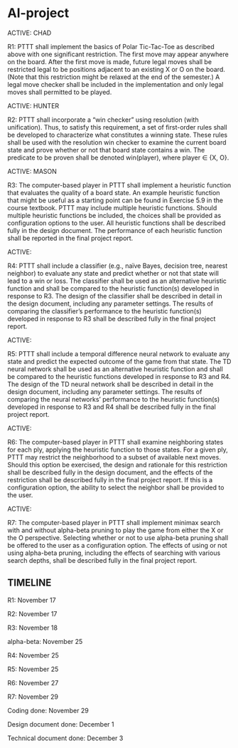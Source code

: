 AI-project
==========
ACTIVE: CHAD

R1: PTTT shall implement the basics of Polar Tic-Tac-Toe as described above with
one significant restriction. The first move may appear anywhere on the board. After
the first move is made, future legal moves shall be restricted legal to be positions
adjacent to an existing X or O on the board. (Note that this restriction might be
relaxed at the end of the semester.) A legal move checker shall be included in the
implementation and only legal moves shall permitted to be played.

ACTIVE: HUNTER

R2: PTTT shall incorporate a “win checker” using resolution (with unification). Thus,
to satisfy this requirement, a set of first-order rules shall be developed to characterize
what constitutes a winning state. These rules shall be used with the resolution win
checker to examine the current board state and prove whether or not that board state
contains a win. The predicate to be proven shall be denoted win(player), where
player ∈ {X, O}.

ACTIVE: MASON

R3: The computer-based player in PTTT shall implement a heuristic function that
evaluates the quality of a board state. An example heuristic function that might
be useful as a starting point can be found in Exercise 5.9 in the course textbook.
PTTT may include multiple heuristic functions. Should multiple heuristic functions
be included, the choices shall be provided as configuration options to the user. All
heuristic functions shall be described fully in the design document. The performance
of each heuristic function shall be reported in the final project report.

ACTIVE:

R4: PTTT shall include a classifier (e.g., naïve Bayes, decision tree, nearest neighbor)
to evaluate any state and predict whether or not that state will lead to a win or loss.
The classifier shall be used as an alternative heuristic function and shall be compared to
the heuristic function(s) developed in response to R3. The design of the classifier shall
be described in detail in the design document, including any parameter settings. The
results of comparing the classifier’s performance to the heuristic function(s) developed
in response to R3 shall be described fully in the final project report.

ACTIVE:

R5: PTTT shall include a temporal difference neural network to evaluate any state
and predict the expected outcome of the game from that state. The TD neural network
shall be used as an alternative heuristic function and shall be compared to the heuristic
functions developed in response to R3 and R4. The design of the TD neural network
shall be described in detail in the design document, including any parameter settings.
The results of comparing the neural networks’ performance to the heuristic function(s)
developed in response to R3 and R4 shall be described fully in the final project report.

ACTIVE:

R6: The computer-based player in PTTT shall examine neighboring states for each ply,
applying the heuristic function to those states. For a given ply, PTTT may restrict the
neighborhood to a subset of available next moves. Should this option be exercised, the
design and rationale for this restriction shall be described fully in the design document,
and the effects of the restriction shall be described fully in the final project report. If
this is a configuration option, the ability to select the neighbor shall be provided to
the user.

ACTIVE:

R7: The computer-based player in PTTT shall implement minimax search with and
without alpha-beta pruning to play the game from either the X or the O perspective.
Selecting whether or not to use alpha-beta pruning shall be offered to the user as a
configuration option. The effects of using or not using alpha-beta pruning, including
the effects of searching with various search depths, shall be described fully in the final
project report.

TIMELINE
----------------------------------------------------------------------------------------------------------------------------
R1: November 17

R2: November 17

R3: November 18

alpha-beta: November 25

R4: November 25

R5: November 25

R6: November 27

R7: November 29

Coding done: November 29

Design document done: December 1

Technical document done: December 3
